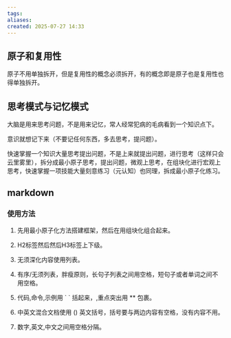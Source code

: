 ```yaml
---
tags: 
aliases: 
created: 2025-07-27 14:33
---
```

## 原子和复用性

原子不用单独拆开，但是复用性的概念必须拆开，有的概念即是原子也是复用性也得单独拆开。

## 思考模式与记忆模式

大脑是用来思考问题，不是用来记忆，常人经常犯病的毛病看到一个知识点下。

意识就想记下来（不要记任何东西，多去思考，提问题）。

快速掌握一个知识大量思考提出问题，不是上来就提出问题，进行思考（这样只会云里雾里），拆分成最小原子思考，提出问题，微观上思考，在组块化进行宏观上思考，快速掌握一项技能大量刻意练习（元认知）也同理，拆成最小原子化练习。



## markdown

### 使用方法

1. 先用最小原子化方法搭建框架，然后在用组块化组合起来。

2. H2标签然后然后H3标签上下级。

3. 无须深化内容使用列表。

4. 有序/无须列表，胖瘦原则，长句子列表之间用空格，短句子或者单词之间不用空格。

5. 代码,命令,示例用 \` \` 括起来，,重点突出用 \*\* 包裹。

6. 中英文混合文档使用 () 英文括号，括号要与两边内容有空格，没有内容不用。

7. 数字,英文,中文之间用空格分隔。
